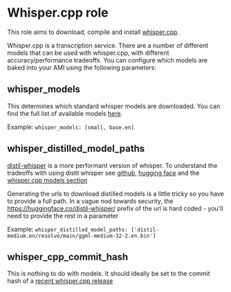 # Whisper.cpp role
This role aims to download, compile and install [whisper.cpp](https://github.com/ggerganov/whisper.cpp).

Whisper.cpp is a transcription service. There are a number of different models that can be used with whisper.cpp, with
different accuracy/performance tradeoffs. You can configure which models are baked into your AMI using the following parameters:

## whisper_models
This determines which standard whisper models are downloaded. You can find the full list of available models 
[here](https://github.com/ggerganov/whisper.cpp/tree/master/models#available-models).

Example: `whisper_models: [small, base.en]`

## whisper_distilled_model_paths
[distil-whisper](https://github.com/huggingface/distil-whisper) is a more performant version of whisper. To understand the
tradeoffs with using distil whisper see [github](https://github.com/huggingface/distil-whisper), 
[hugging face](https://huggingface.co/distil-whisper/distil-medium.en) and the [whisper.cpp models section](https://github.com/ggerganov/whisper.cpp/tree/master/models#distilled-models)

Generating the urls to download distilled models is a little tricky so you have to provide a full path. In a vague nod
towards security, the https://huggingface.co/distil-whisper/ prefix of the url is hard coded - you'll need to provide the
rest in a parameter

Example: `whisper_distilled_model_paths: ['distil-medium.en/resolve/main/ggml-medium-32-2.en.bin']`

## whisper_cpp_commit_hash
This is nothing to do with models. It should ideally be set to the commit hash of a 
[recent whisper.cpp release](https://github.com/ggerganov/whisper.cpp/releases)
